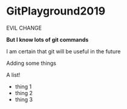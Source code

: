 # GitPlayground2019

EVIL CHANGE

**But I know lots of git commands**


I am certain that git will be useful in the future

Adding some things


A list!

- thing 1
- thing 2
- thing 3